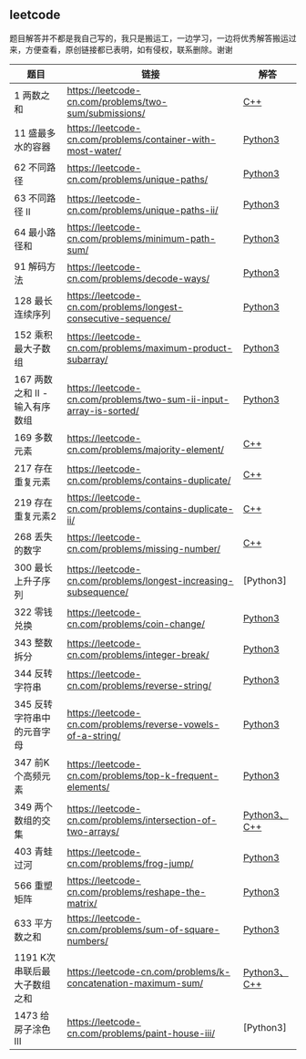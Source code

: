 ## leetcode

题目解答并不都是我自己写的，我只是搬运工，一边学习，一边将优秀解答搬运过来，方便查看，原创链接都已表明，如有侵权，联系删除。谢谢





题目 | 链接 | 解答
---- | ---- | ----
1 两数之和 | https://leetcode-cn.com/problems/two-sum/submissions/ | [C++](https://github.com/GoodDayUp/Leetcode/blob/master/leetcode/1%20%E4%B8%A4%E6%95%B0%E4%B9%8B%E5%92%8C.md)
11 盛最多水的容器 | https://leetcode-cn.com/problems/container-with-most-water/ | [Python3](https://github.com/learningdayup/Leetcode-python/blob/master/leetcode/11%20%E7%9B%9B%E6%9C%80%E5%A4%9A%E6%B0%B4%E7%9A%84%E5%AE%B9%E5%99%A8.md)
62 不同路径 | https://leetcode-cn.com/problems/unique-paths/ | [Python3](https://github.com/learningdayup/Leetcode-python/blob/master/leetcode/62%20%E4%B8%8D%E5%90%8C%E8%B7%AF%E5%BE%84.md)
63 不同路径 II | https://leetcode-cn.com/problems/unique-paths-ii/ | [Python3](https://github.com/learningdayup/Leetcode-python/blob/master/leetcode/63%20%E4%B8%8D%E5%90%8C%E8%B7%AF%E5%BE%84%20II.md)
64 最小路径和 | https://leetcode-cn.com/problems/minimum-path-sum/ | [Python3](https://github.com/learningdayup/Leetcode-python/blob/master/leetcode/64%20%E6%9C%80%E5%B0%8F%E8%B7%AF%E5%BE%84%E5%92%8C.md)
91 解码方法 | https://leetcode-cn.com/problems/decode-ways/ | [Python3](https://github.com/learningdayup/Leetcode-python/blob/master/leetcode/91%20%E8%A7%A3%E7%A0%81%E6%96%B9%E6%B3%95.md)
128 最长连续序列 | https://leetcode-cn.com/problems/longest-consecutive-sequence/ | [Python3](https://github.com/learningdayup/Leetcode-python/blob/master/leetcode/128%20%E6%9C%80%E9%95%BF%E8%BF%9E%E7%BB%AD%E5%BA%8F%E5%88%97.md)
152 乘积最大子数组 | https://leetcode-cn.com/problems/maximum-product-subarray/ | [Python3](https://github.com/learningdayup/Leetcode-python/blob/master/leetcode/152%20%E4%B9%98%E7%A7%AF%E6%9C%80%E5%A4%A7%E5%AD%90%E6%95%B0%E7%BB%84.md)
167 两数之和 II - 输入有序数组 | https://leetcode-cn.com/problems/two-sum-ii-input-array-is-sorted/ | [Python3](https://github.com/learningdayup/Leetcode-python/blob/master/leetcode/11%20%E7%9B%9B%E6%9C%80%E5%A4%9A%E6%B0%B4%E7%9A%84%E5%AE%B9%E5%99%A8.md)
169 多数元素 | https://leetcode-cn.com/problems/majority-element/ | [C++](https://github.com/GoodDayUp/Leetcode/blob/master/leetcode/169%20%E5%A4%9A%E6%95%B0%E5%85%83%E7%B4%A0.md)
217 存在重复元素 | https://leetcode-cn.com/problems/contains-duplicate/ | [C++](https://github.com/GoodDayUp/Leetcode/blob/master/leetcode/217%20%E5%AD%98%E5%9C%A8%E9%87%8D%E5%A4%8D%E5%85%83%E7%B4%A0.md)
219 存在重复元素2 | https://leetcode-cn.com/problems/contains-duplicate-ii/ |[C++](https://github.com/GoodDayUp/Leetcode/blob/master/leetcode/219%20%E5%AD%98%E5%9C%A8%E9%87%8D%E5%A4%8D%E5%85%83%E7%B4%A02.md)
268 丢失的数字 | https://leetcode-cn.com/problems/missing-number/ | [C++](https://github.com/GoodDayUp/Leetcode/blob/master/leetcode/268%20%E4%B8%A2%E5%A4%B1%E7%9A%84%E6%95%B0%E5%AD%97.md)
300 最长上升子序列 | https://leetcode-cn.com/problems/longest-increasing-subsequence/ | [Python3]
322 零钱兑换 | https://leetcode-cn.com/problems/coin-change/ | [Python3](https://github.com/learningdayup/Leetcode-python/blob/master/leetcode/322%20%E9%9B%B6%E9%92%B1%E5%85%91%E6%8D%A2.md)
343 整数拆分 | https://leetcode-cn.com/problems/integer-break/ | [Python3](https://github.com/learningdayup/Leetcode-python/blob/master/leetcode/343%20%E6%95%B4%E6%95%B0%E6%8B%86%E5%88%86.md)
344 反转字符串 | https://leetcode-cn.com/problems/reverse-string/ | [Python3](https://github.com/learningdayup/Leetcode-python/blob/master/leetcode/344%20%E5%8F%8D%E8%BD%AC%E5%AD%97%E7%AC%A6%E4%B8%B2.md)
345 反转字符串中的元音字母 | https://leetcode-cn.com/problems/reverse-vowels-of-a-string/ | [Python3](https://github.com/learningdayup/Leetcode-python/blob/master/leetcode/345%20%E5%8F%8D%E8%BD%AC%E5%AD%97%E7%AC%A6%E4%B8%B2%E4%B8%AD%E7%9A%84%E5%8E%9F%E5%9B%A0%E5%AD%97%E6%AF%8D.md)
347 前K个高频元素 | https://leetcode-cn.com/problems/top-k-frequent-elements/ | [Python3](https://github.com/learningdayup/Leetcode-python/blob/master/leetcode/347%20%E5%89%8DK%E4%B8%AA%E9%AB%98%E9%A2%91%E5%85%83%E7%B4%A0.md)
349 两个数组的交集 | https://leetcode-cn.com/problems/intersection-of-two-arrays/ | [Python3、C++](https://github.com/learningdayup/Leetcode-python/blob/master/leetcode/349%20%E4%B8%A4%E4%B8%AA%E6%95%B0%E7%BB%84%E7%9A%84%E4%BA%A4%E9%9B%86.md)
403 青蛙过河 | https://leetcode-cn.com/problems/frog-jump/ | [Python3](https://github.com/learningdayup/Leetcode-python/blob/master/leetcode/403%20%E9%9D%92%E8%9B%99%E8%BF%87%E6%B2%B3.md)
566 重塑矩阵 | https://leetcode-cn.com/problems/reshape-the-matrix/ | [Python3](https://github.com/learningdayup/Leetcode-python/blob/master/leetcode/566%20%E9%87%8D%E5%A1%91%E7%9F%A9%E9%98%B5.md)
633 平方数之和 | https://leetcode-cn.com/problems/sum-of-square-numbers/ | [Python3](https://github.com/learningdayup/Leetcode-python/blob/master/leetcode/633%20%E5%B9%B3%E6%96%B9%E6%95%B0%E4%B9%8B%E5%92%8C.md)
1191 K次串联后最大子数组之和 | https://leetcode-cn.com/problems/k-concatenation-maximum-sum/ | [Python3、C++](https://github.com/GoodDayUp/Leetcode/blob/master/leetcode/1191.K%E6%AC%A1%E4%B8%B2%E8%81%94%E5%90%8E%E6%9C%80%E5%A4%A7%E5%AD%90%E6%95%B0%E7%BB%84%E4%B9%8B%E5%92%8C.md)
1473 给房子涂色 III | https://leetcode-cn.com/problems/paint-house-iii/ | [Python3]

